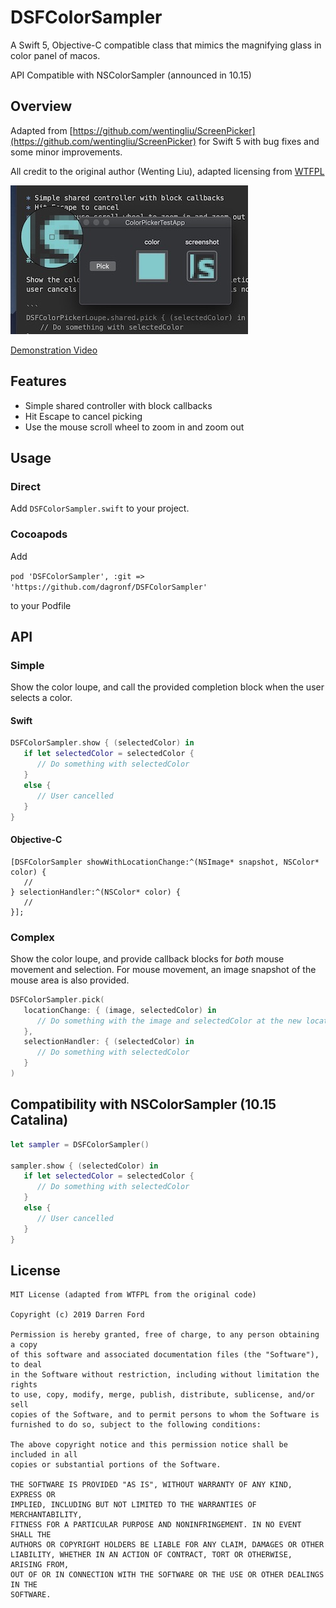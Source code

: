 # DSFColorSampler

A Swift 5, Objective-C compatible class that mimics the magnifying glass in color panel of macos.

API Compatible with NSColorSampler (announced in 10.15)

## Overview

Adapted from [https://github.com/wentingliu/ScreenPicker](https://github.com/wentingliu/ScreenPicker) for Swift 5 with bug fixes and some minor improvements.

All credit to the original author (Wenting Liu), adapted licensing from [WTFPL](http://www.wtfpl.net)

![](https://github.com/dagronf/dagronf.github.io/blob/master/art/projects/DSFColorPickerLoupe/colorpicker.jpg?raw=true)

[Demonstration Video](https://github.com/dagronf/dagronf.github.io/raw/master/art/projects/DSFColorPickerLoupe/colorpicker.gif)

## Features

* Simple shared controller with block callbacks
* Hit Escape to cancel picking
* Use the mouse scroll wheel to zoom in and zoom out

## Usage

### Direct
Add `DSFColorSampler.swift` to your project.

### Cocoapods
Add

`pod 'DSFColorSampler', :git => 'https://github.com/dagronf/DSFColorSampler'` 
  
to your Podfile

## API

### Simple

Show the color loupe, and call the provided completion block when the user selects a color.  

#### Swift
```swift
DSFColorSampler.show { (selectedColor) in
   if let selectedColor = selectedColor {
      // Do something with selectedColor
   }
   else {
      // User cancelled
   }
}
```

#### Objective-C
```objc
[DSFColorSampler showWithLocationChange:^(NSImage* snapshot, NSColor* color) {
   //
} selectionHandler:^(NSColor* color) {
   //
}];
```

### Complex

Show the color loupe, and provide callback blocks for _both_ mouse movement and selection.  For mouse movement, an image snapshot of the mouse area is also provided.

```swift
DSFColorSampler.pick(
   locationChange: { (image, selectedColor) in
      // Do something with the image and selectedColor at the new location
   },
   selectionHandler: { (selectedColor) in
      // Do something with selectedColor
   }
)
```

## Compatibility with NSColorSampler (10.15 Catalina)

```swift
let sampler = DSFColorSampler()

sampler.show { (selectedColor) in
   if let selectedColor = selectedColor {
      // Do something with selectedColor
   }
   else {
      // User cancelled
   }
}
```

## License

```
MIT License (adapted from WTFPL from the original code)

Copyright (c) 2019 Darren Ford

Permission is hereby granted, free of charge, to any person obtaining a copy
of this software and associated documentation files (the "Software"), to deal
in the Software without restriction, including without limitation the rights
to use, copy, modify, merge, publish, distribute, sublicense, and/or sell
copies of the Software, and to permit persons to whom the Software is
furnished to do so, subject to the following conditions:

The above copyright notice and this permission notice shall be included in all
copies or substantial portions of the Software.

THE SOFTWARE IS PROVIDED "AS IS", WITHOUT WARRANTY OF ANY KIND, EXPRESS OR
IMPLIED, INCLUDING BUT NOT LIMITED TO THE WARRANTIES OF MERCHANTABILITY,
FITNESS FOR A PARTICULAR PURPOSE AND NONINFRINGEMENT. IN NO EVENT SHALL THE
AUTHORS OR COPYRIGHT HOLDERS BE LIABLE FOR ANY CLAIM, DAMAGES OR OTHER
LIABILITY, WHETHER IN AN ACTION OF CONTRACT, TORT OR OTHERWISE, ARISING FROM,
OUT OF OR IN CONNECTION WITH THE SOFTWARE OR THE USE OR OTHER DEALINGS IN THE
SOFTWARE.
```
